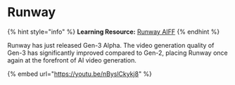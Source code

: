 # Runway

{% hint style="info" %}
**Learning Resource:** [Runway AIFF](runway-aiff.md)
{% endhint %}

Runway has just released Gen-3 Alpha. The video generation quality of Gen-3 has significantly improved compared to Gen-2, placing Runway once again at the forefront of AI video generation.

{% embed url="https://youtu.be/nByslCkykj8" %}







